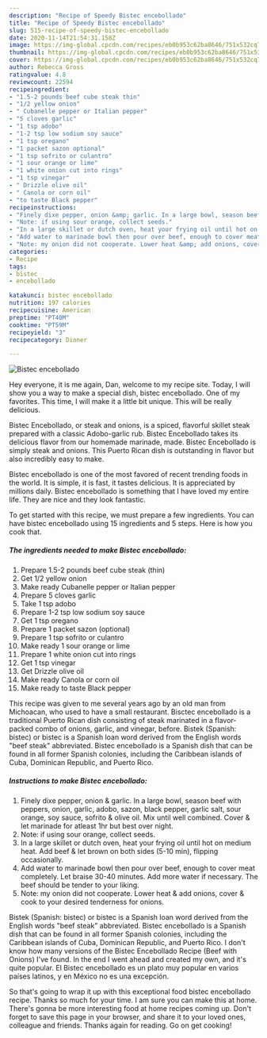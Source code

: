 ```yaml
---
description: "Recipe of Speedy Bistec encebollado"
title: "Recipe of Speedy Bistec encebollado"
slug: 515-recipe-of-speedy-bistec-encebollado
date: 2020-11-14T21:54:31.158Z
image: https://img-global.cpcdn.com/recipes/eb0b953c62ba8646/751x532cq70/bistec-encebollado-recipe-main-photo.jpg
thumbnail: https://img-global.cpcdn.com/recipes/eb0b953c62ba8646/751x532cq70/bistec-encebollado-recipe-main-photo.jpg
cover: https://img-global.cpcdn.com/recipes/eb0b953c62ba8646/751x532cq70/bistec-encebollado-recipe-main-photo.jpg
author: Rebecca Gross
ratingvalue: 4.8
reviewcount: 22594
recipeingredient:
- "1.5-2 pounds beef cube steak thin"
- "1/2 yellow onion"
- " Cubanelle pepper or Italian pepper"
- "5 cloves garlic"
- "1 tsp adobo"
- "1-2 tsp low sodium soy sauce"
- "1 tsp oregano"
- "1 packet sazon optional"
- "1 tsp sofrito or culantro"
- "1 sour orange or lime"
- "1 white onion cut into rings"
- "1 tsp vinegar"
- " Drizzle olive oil"
- " Canola or corn oil"
- "to taste Black pepper"
recipeinstructions:
- "Finely dixe pepper, onion &amp; garlic. In a large bowl, season beef with peppers, onion, garlic, adobo, sazon, black pepper, garlic salt, sour orange, soy sauce, sofrito &amp; olive oil. Mix until well combined. Cover &amp; let marinade for atleast 1hr but best over night."
- "Note: if using sour orange, collect seeds."
- "In a large skillet or dutch oven, heat your frying oil until hot on medium heat. Add beef &amp; let brown on both sides (5-10 min), flipping occasionally."
- "Add water to marinade bowl then pour over beef, enough to cover meat completely. Let braise 30-40 minutes. Add more water if necessary. The beef should be tender to your liking."
- "Note: my onion did not cooperate. Lower heat &amp; add onions, cover &amp; cook to your desired tenderness for onions."
categories:
- Recipe
tags:
- bistec
- encebollado

katakunci: bistec encebollado 
nutrition: 197 calories
recipecuisine: American
preptime: "PT40M"
cooktime: "PT59M"
recipeyield: "3"
recipecategory: Dinner

---
```



![Bistec encebollado](https://img-global.cpcdn.com/recipes/eb0b953c62ba8646/751x532cq70/bistec-encebollado-recipe-main-photo.jpg)

Hey everyone, it is me again, Dan, welcome to my recipe site. Today, I will show you a way to make a special dish, bistec encebollado. One of my favorites. This time, I will make it a little bit unique. This will be really delicious.

Bistec Encebollado, or steak and onions, is a spiced, flavorful skillet steak prepared with a classic Adobo-garlic rub. Bistec Encebollado takes its delicious flavor from our homemade marinade, made. Bistec Encebollado is simply steak and onions. This Puerto Rican dish is outstanding in flavor but also incredibly easy to make.

Bistec encebollado is one of the most favored of recent trending foods in the world. It is simple, it is fast, it tastes delicious. It is appreciated by millions daily. Bistec encebollado is something that I have loved my entire life. They are nice and they look fantastic.


To get started with this recipe, we must prepare a few ingredients. You can have bistec encebollado using 15 ingredients and 5 steps. Here is how you cook that.

<!--inarticleads1-->

##### The ingredients needed to make Bistec encebollado:

1. Prepare 1.5-2 pounds beef cube steak (thin)
1. Get 1/2 yellow onion
1. Make ready  Cubanelle pepper or Italian pepper
1. Prepare 5 cloves garlic
1. Take 1 tsp adobo
1. Prepare 1-2 tsp low sodium soy sauce
1. Get 1 tsp oregano
1. Prepare 1 packet sazon (optional)
1. Prepare 1 tsp sofrito or culantro
1. Make ready 1 sour orange or lime
1. Prepare 1 white onion cut into rings
1. Get 1 tsp vinegar
1. Get  Drizzle olive oil
1. Make ready  Canola or corn oil
1. Make ready to taste Black pepper


This recipe was given to me several years ago by an old man from Michoacan, who used to have a small restaurant. Bisctec encebollado is a traditional Puerto Rican dish consisting of steak marinated in a flavor-packed combo of onions, garlic, and vinegar, before. Bistek (Spanish: bistec) or bistec is a Spanish loan word derived from the English words &#34;beef steak&#34; abbreviated. Bistec encebollado is a Spanish dish that can be found in all former Spanish colonies, including the Caribbean islands of Cuba, Dominican Republic, and Puerto Rico. 

<!--inarticleads2-->

##### Instructions to make Bistec encebollado:

1. Finely dixe pepper, onion &amp; garlic. In a large bowl, season beef with peppers, onion, garlic, adobo, sazon, black pepper, garlic salt, sour orange, soy sauce, sofrito &amp; olive oil. Mix until well combined. Cover &amp; let marinade for atleast 1hr but best over night.
1. Note: if using sour orange, collect seeds.
1. In a large skillet or dutch oven, heat your frying oil until hot on medium heat. Add beef &amp; let brown on both sides (5-10 min), flipping occasionally.
1. Add water to marinade bowl then pour over beef, enough to cover meat completely. Let braise 30-40 minutes. Add more water if necessary. The beef should be tender to your liking.
1. Note: my onion did not cooperate. Lower heat &amp; add onions, cover &amp; cook to your desired tenderness for onions.


Bistek (Spanish: bistec) or bistec is a Spanish loan word derived from the English words &#34;beef steak&#34; abbreviated. Bistec encebollado is a Spanish dish that can be found in all former Spanish colonies, including the Caribbean islands of Cuba, Dominican Republic, and Puerto Rico. I don&#39;t know how many versions of the Bistec Encebollado Recipe (Beef with Onions) I&#39;ve found. In the end I went ahead and created my own, and it&#39;s quite popular. El Bistec encebollado es un plato muy popular en varios países latinos, y en México no es una excepción. 

So that's going to wrap it up with this exceptional food bistec encebollado recipe. Thanks so much for your time. I am sure you can make this at home. There's gonna be more interesting food at home recipes coming up. Don't forget to save this page in your browser, and share it to your loved ones, colleague and friends. Thanks again for reading. Go on get cooking!
